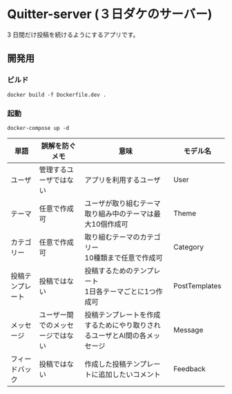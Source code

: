 # Quitter-server (３日ダケのサーバー)

3 日間だけ投稿を続けるようにするアプリです。

## 開発用
### ビルド
```shell
docker build -f Dockerfile.dev .  
```
### 起動
```shell
docker-compose up -d
```

| 単語  | 誤解を防ぐメモ | 意味  | モデル名 |
| ------------- | ------------- | ------------- | ------------- |
| ユーザ  | 管理するユーザではない  | アプリを利用するユーザ  | User |
| テーマ  | 任意で作成可 | ユーザが取り組むテーマ<br>取り組み中のテーマは最大10個作成可  | Theme  |
| カテゴリー | 任意で作成可  | 取り組むテーマのカテゴリー<br>10種類まで任意で作成可  | Category  |
| 投稿テンプレート  | 投稿ではない  | 投稿するためのテンプレート<br>1日各テーマごとに1つ作成可  | PostTemplates  |
| メッセージ  | ユーザー間でのメッセージではない | 投稿テンプレートを作成するためにやり取りされるユーザとAI間の各メッセージ | Message  |
| フィードバック  | 投稿ではない  | 作成した投稿テンプレートに追加したいコメント | Feedback  |